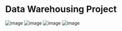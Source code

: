 # Data Warehousing Project
![image](https://jump-december-python-materials.s3.amazonaws.com/DataWarehousingProj/DataWarehousingProj.png)
![image](https://jump-december-python-materials.s3.amazonaws.com/DataWarehousingProj/DataWarehousingProj2.png)
![image](https://jump-december-python-materials.s3.amazonaws.com/DataWarehousingProj/DataWarehousingProj3.png)
![image](https://jump-december-python-materials.s3.amazonaws.com/DataWarehousingProj/DataWarehousingProj4.png)
